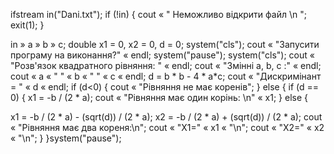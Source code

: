 ifstream in("Dani.txt"); 
if (!in) 
{ 
cout « " Неможливо відкрити файл \n "; 
exit(1); 
} 

in » a » b » c; 
double x1 = 0, x2 = 0, d = 0; 
system("cls"); 
cout « "Запусити програму на виконання?" « endl; 
system("pause"); 
system("cls"); 
cout « "Розв'язок квадратного рівняння: " « endl; 
cout « "Змінні a, b, c :" « endl; 
cout « a « " " « b « " " « c « endl; 
d = b * b - 4 * a*c; 
cout « "Дискримінант = " « d « endl; 
if (d<0) 
{ 
cout « "Рівняння не має коренів"; 
} 
else 
{ 
if (d == 0) 
{ 
x1 = -b / (2 * a); 
cout « "Рівняння має один корінь: \n" « x1; 
} 
else 
{ 

x1 = -b / (2 * a) - (sqrt(d)) / (2 * a); 
x2 = -b / (2 * a) + (sqrt(d)) / (2 * a); 
cout « "Рівняння має два кореня:\n"; 
cout « "X1=" « x1 « "\n"; 
cout « "X2=" « x2 « "\n"; 
} 
}system("pause");
